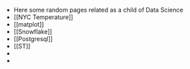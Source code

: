 - Here some random pages related as a child of Data Science
- [[NYC Temperature]]
- [[matplot]]
- [[Snowflake]]
- [[Postgresql]]
- [[ST]]
-
-